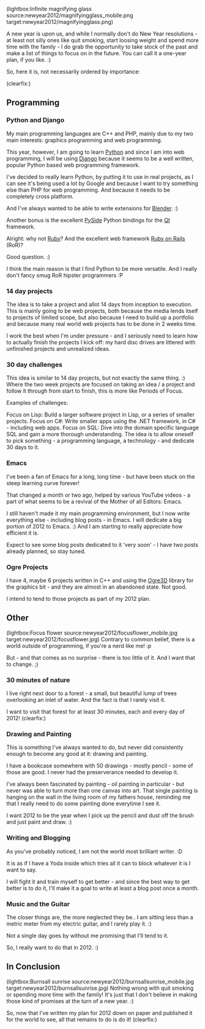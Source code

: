<!--
Title: Happy New Year - Personal list of things to focus on in 2012
Author:
Date: 2012/01/16 03:43:00
Datetime: 2012-01-16
Updated: 2012/01/16 16:58:00
Description: This is my personal list of things to focus on in anno 2012 - programming and other.
View: post
Disqusid: /happy-new-year-personal-list-of-things-to-focus-on-in-2012
ogimage: newyear2012/magnifyingglass.png
thumb: newyear2012/magnifyingglass_custom.png
Keywords: challenges, 2012, guitar, todo, list, year, new, personal, python, django, ogre3d, emacs
Tags: personal, todo, challenges, wishlist, reflection, update
blogpost: true
published: true
-->
(lightbox:Infinite magnifying glass source:newyear2012/magnifyingglass_mobile.png target:newyear2012/magnifyingglass.png)

A new year is upon us, and while I normally don't do New Year resolutions - at least not silly ones like quit smoking, start loosing weight and spend more time with the family - I do grab the opportunity to take stock of the past and make a list of things to focus on in the future. You can call it a one-year plan, if you like. :)


So, here it is, not necessarily ordered by importance:

(clearfix:)

## Programming
### Python and Django
My main programming languages are C++ and PHP, mainly due to my two main interests: graphics programming and web programming.

This year, however, I am going to learn [Python](http://python.org/) and since I am into web programming, I will be using [Django](https://www.djangoproject.com/) because it seems to be a well written, popular Python based web programming framework.

I've decided to really learn Python, by putting it to use in real projects, as I can see it's being used a lot by Google and because I want to try something else than PHP for web programming. And because it needs to be completely cross platform.

And I've always wanted to be able to write extensions for [Blender](http://www.blender.org/). :)

Another bonus is the excellent [PySide](http://www.pyside.org/) Python bindings for the [Qt](http://qt.nokia.com/) framework.

Alright: why not [Ruby](http://www.ruby-lang.org/en/)? And the excellent web framework [Ruby on Rails](http://rubyonrails.org/) (RoR)?

Good question. :)

I think the main reason is that I find Python to be more versatile. And I really don't fancy smug RoR hipster programmers :P

### 14 day projects
The idea is to take a project and allot 14 days from inception to execution. This is mainly going to be web projects, both because the media lends itself to projects of limited scope, but also because I need to build up a portfolio and because many real world web projects has to be done in 2 weeks time.

I work the best when I'm under pressure - and I seriously need to learn how to actually finish the projects I kick off: my hard disc drives are littered with unfinished projects and unrealized ideas.

### 30 day challenges
This idea is similar to 14 day projects, but not exactly the same thing. :) Where the two week projects are focused on taking an idea / a project and follow it through from start to finish, this is more like Periods of Focus.

Examples of challenges:

Focus on Lisp: Build a larger software project in Lisp, or a series of smaller projects.
Focus on C#: Write smaller apps using the .NET framework, in C# - including web apps.
Focus on SQL: Dive into the domain specific language SQL and gain a more thorough understanding.
The idea is to allow oneself to pick something - a programming language, a technology - and dedicate 30 days to it.

### Emacs
I've been a fan of Emacs for a long, long time - but have been stuck on the steep learning curve forever!

That changed a month or two ago, helped by various YouTube videos - a part of what seems to be a revival of the Mother of all Editors: Emacs.

I still haven't made it my main programming environment, but I now write everything else - including blog posts - in Emacs. I will dedicate a big portion of 2012 to Emacs. :) And I am starting to really appreciate how efficient it is.

Expect to see some blog posts dedicated to it 'very soon' - I have two posts already planned, so stay tuned.

### Ogre Projects
I have 4, maybe 6 projects written in C++ and using the [Ogre3D](http://www.ogre3d.org/) library for the graphics bit - and they are almost in an abandoned state. Not good.

I intend to tend to those projects as part of my 2012 plan.

## Other
(lightbox:Focus flower source:newyear2012/focusflower_mobile.jpg target:newyear2012/focusflower.jpg)
Contrary to common belief, there is a world outside of programming, if you're a nerd like me! :p

But - and that comes as no surprise - there is too little of it. And I want that to change. ;)

### 30 minutes of nature
I live right next door to a forest - a small, but beautiful lump of trees overlooking an inlet of water. And the fact is that I rarely visit it.

I want to visit that forest for at least 30 minutes, each and every day of 2012!
(clearfix:)

### Drawing and Painting
This is something I've always wanted to do, but never did consistently enough to become any good at it: drawing and painting.

I have a bookcase somewhere with 50 drawings - mostly pencil - some of those are good. I never had the preserverance needed to develop it.

I've always been fascinated by painting - oil painting in particular - but never was able to turn more than one canvas into art. That single painting is hanging on the wall in the living room of my fathers house, reminding me that I really need to do some painting done everytime I see it.

I want 2012 to be the year when I pick up the pencil and dust off the brush and just paint and draw. :)

### Writing and Blogging
As you've probably noticed, I am not the world most brilliant writer. :D

It is as if I have a Yoda inside which tries all it can to block whatever it is I want to say.

I will fight it and train myself to get better - and since the best way to get better is to do it, I'll make it a goal to write at least a blog post once a month.

### Music and the Guitar
The closer things are, the more neglected they be.. I am sitting less than a metric meter from my electric guitar, and I rarely play it. :)

Not a single day goes by without me promising that I'll tend to it.

So, I really want to do that in 2012. :)

## In Conclusion
(lightbox:Burnsall sunrise source:newyear2012/burnsallsunrise_mobile.jpg target:newyear2012/burnsallsunrise.jpg)
Nothing wrong with quit smoking or spending more time with the family! It's just that I don't believe in making those kind of promises at the turn of a new year. :)

So, now that I've written my plan for 2012 down on paper and published it for the world to see, all that remains to do is do it!
(clearfix:)
